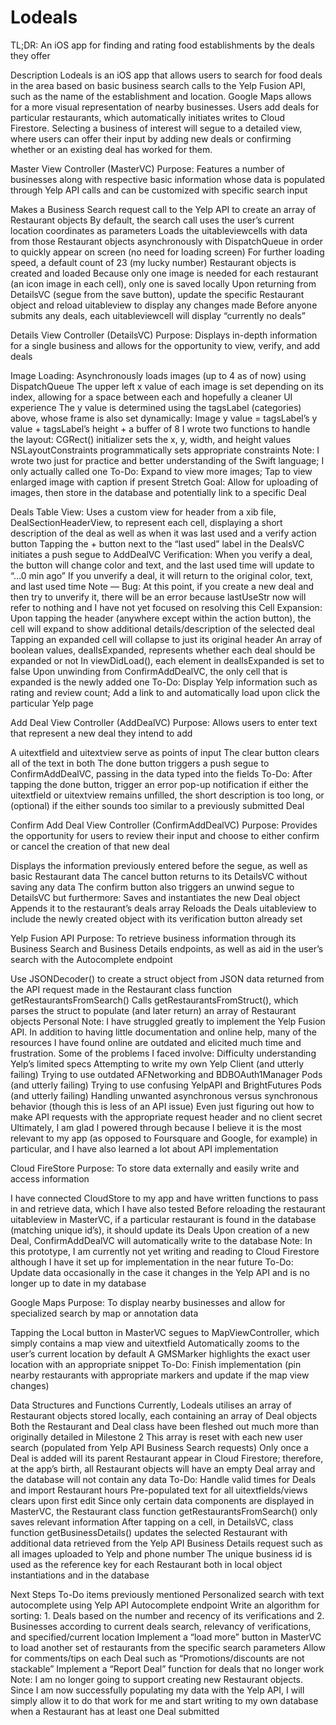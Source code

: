 # Lodeals
TL;DR: An iOS app for finding and rating food establishments by the deals they offer


Description
Lodeals is an iOS app that allows users to search for food deals in the area based on basic business search calls to the Yelp Fusion API, such as the name of the establishment and location. Google Maps allows for a more visual representation of nearby businesses. Users add deals for particular restaurants, which automatically initiates writes to Cloud Firestore. Selecting a business of interest will segue to a detailed view, where users can offer their input by adding new deals or confirming whether or an existing deal has worked for them.


Master View Controller (MasterVC)
Purpose: Features a number of businesses along with respective basic information whose data is populated through Yelp API calls and can be customized with specific search input

Makes a Business Search request call to the Yelp API to create an array of Restaurant objects
By default, the search call uses the user’s current location coordinates as parameters
Loads the uitableviewcells with data from those Restaurant objects asynchronously with DispatchQueue in order to quickly appear on screen (no need for loading screen)
For further loading speed, a default count of 23 (my lucky number) Restaurant objects is created and loaded
Because only one image is needed for each restaurant (an icon image in each cell), only one is saved locally
Upon returning from DetailsVC (segue from the save button), update the specific Restaurant object and reload uitableview to display any changes made
Before anyone submits any deals, each uitableviewcell will display “currently no deals”


Details View Controller (DetailsVC)
Purpose: Displays in-depth information for a single business and allows for the opportunity to view, verify, and add deals

Image Loading:
Asynchronously loads images (up to 4 as of now) using DispatchQueue
The upper left x value of each image is set depending on its index, allowing for a space between each and hopefully a cleaner UI experience
The y value is determined using the tagsLabel (categories) above, whose frame is also set dynamically:
Image y value = tagsLabel’s y value + tagsLabel’s height + a buffer of 8
I wrote two functions to handle the layout:
CGRect() initializer sets the x, y, width, and height values
NSLayoutConstraints programmatically sets appropriate constraints
Note: I wrote two just for practice and better understanding of the Swift language; I only actually called one
To-Do: Expand to view more images; Tap to view enlarged image with caption if present
Stretch Goal: Allow for uploading of images, then store in the database and potentially link to a specific Deal

Deals Table View:
Uses a custom view for header from a xib file, DealSectionHeaderView, to represent each cell, displaying a short description of the deal as well as when it was last used and a verify action button
Tapping the + button next to the “last used” label in the DealsVC initiates a push segue to AddDealVC
Verification:
When you verify a deal, the button will change color and text, and the last used time will update to “...0 min ago”
If you unverify a deal, it will return to the original color, text, and last used time
Note — Bug: At this point, if you create a new deal and then try to unverify it, there will be an error because lastUseStr now will refer to nothing and I have not yet focused on resolving this
Cell Expansion:
Upon tapping the header (anywhere except within the action button), the cell will expand to show additional details/description of the selected deal
Tapping an expanded cell will collapse to just its original header
An array of boolean values, dealIsExpanded, represents whether each deal should be expanded or not
In viewDidLoad(), each element in dealIsExpanded is set to false
Upon unwinding from ConfirmAddDealVC, the only cell that is expanded is the newly added one
To-Do: Display Yelp information such as rating and review count; Add a link to and automatically load upon click the particular Yelp page


Add Deal View Controller (AddDealVC)
Purpose: Allows users to enter text that represent a new deal they intend to add

A uitextfield and uitextview serve as points of input
The clear button clears all of the text in both
The done button triggers a push segue to ConfirmAddDealVC, passing in the data typed into the fields
To-Do: After tapping the done button, trigger an error pop-up notification if either the uitextfield or uitextview remains unfilled, the short description is too long, or (optional) if the either sounds too similar to a previously submitted Deal


Confirm Add Deal View Controller (ConfirmAddDealVC)
Purpose: Provides the opportunity for users to review their input and choose to either confirm or cancel the creation of that new deal

Displays the information previously entered before the segue, as well as basic Restaurant data
The cancel button returns to its DetailsVC without saving any data
The confirm button also triggers an unwind segue to DetailsVC but furthermore:
Saves and instantiates the new Deal object
Appends it to the restaurant’s deals array
Reloads the Deals uitableview to include the newly created object with its verification button already set


Yelp Fusion API
Purpose: To retrieve business information through its Business Search and Business Details endpoints, as well as aid in the user’s search with the Autocomplete endpoint

Use JSONDecoder() to create a struct object from JSON data returned from the API request made in the Restaurant class function getRestaurantsFromSearch()
Calls getRestaurantsFromStruct(), which parses the struct to populate (and later return) an array of Restaurant objects
Personal Note: I have struggled greatly to implement the Yelp Fusion API. In addition to having little documentation and online help, many of the resources I have found online are outdated and elicited much time and frustration. Some of the problems I faced involve:
Difficulty understanding Yelp’s limited specs
Attempting to write my own Yelp Client (and utterly failing)
Trying to use outdated AFNetworking and BDBOAuth1Manager Pods (and utterly failing)
Trying to use confusing YelpAPI and BrightFutures Pods (and utterly failing)
Handling unwanted asynchronous versus synchronous behavior (though this is less of an API issue)
Even just figuring out how to make API requests with the appropriate request header and no client secret
Ultimately, I am glad I powered through because I believe it is the most relevant to my app (as opposed to Foursquare and Google, for example) in particular, and I have also learned a lot about API implementation


Cloud FireStore
Purpose: To store data externally and easily write and access information

I have connected CloudStore to my app and have written functions to pass in and retrieve data, which I have also tested
Before reloading the restaurant uitableview in MasterVC, if a particular restaurant is found in the database (matching unique id’s), it should update its Deals
Upon creation of a new Deal, ConfirmAddDealVC will automatically write to the database
Note: In this prototype, I am currently not yet writing and reading to Cloud Firestore although I have it set up for implementation in the near future
To-Do: Update data occasionally in the case it changes in the Yelp API and is no longer up to date in my database


Google Maps
Purpose: To display nearby businesses and allow for specialized search by map or annotation data

Tapping the Local button in MasterVC segues to MapViewController, which simply contains a map view and uitextfield
Automatically zooms to the user’s current location by default
A GMSMarker highlights the exact user location with an appropriate snippet
To-Do: Finish implementation (pin nearby restaurants with appropriate markers and update if the map view changes)


Data Structures and Functions
Currently, Lodeals utilises an array of Restaurant objects stored locally, each containing an array of Deal objects
Both the Restaurant and Deal class have been fleshed out much more than originally detailed in Milestone 2
This array is reset with each new user search (populated from Yelp API Business Search requests)
Only once a Deal is added will its parent Restaurant appear in Cloud Firestore; therefore, at the app’s birth, all Restaurant objects will have an empty Deal array and the database will not contain any data
To-Do: Handle valid times for Deals and import Restaurant hours
Pre-populated text for all uitextfields/views clears upon first edit
Since only certain data components are displayed in MasterVC, the Restaurant class function getRestaurantsFromSearch() only saves relevant information
After tapping on a cell, in DetailsVC, class function getBusinessDetails() updates the selected Restaurant with additional data retrieved from the Yelp API Business Details request such as all images uploaded to Yelp and phone number
The unique business id is used as the reference key for each Restaurant both in local object instantiations and in the database


Next Steps
To-Do items previously mentioned
Personalized search with text autocomplete using Yelp API Autocomplete endpoint
Write an algorithm for sorting: 1. Deals based on the number and recency of its verifications and 2. Businesses according to current deals search, relevancy of verifications, and specified/current location
Implement a “load more” button in MasterVC to load another set of restaurants from the specific search parameters
Allow for comments/tips on each Deal such as “Promotions/discounts are not stackable”
Implement a “Report Deal” function for deals that no longer work
Note: I am no longer going to support creating new Restaurant objects. Since I am now successfully populating my data with the Yelp API, I will simply allow it to do that work for me and start writing to my own database when a Restaurant has at least one Deal submitted





